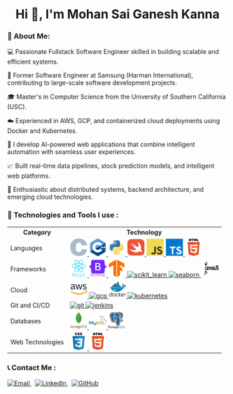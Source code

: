 <!--
**mohansaiganesh/mohansaiganesh** is a ✨ _special_ ✨ repository because its `README.md` (this file) appears on your GitHub profile.

Here are some ideas to get you started:

- 🔭 I’m currently working on ...
- 🌱 I’m currently learning ...
- 👯 I’m looking to collaborate on ...
- 🤔 I’m looking for help with ..
- 💬 Ask me about ...
- 📫 How to reach me: ...
- 😄 Pronouns: ...
- ⚡ Fun fact: ...
-->

<h1 align="center">Hi 👋, I'm Mohan Sai Ganesh Kanna</h1>


<h3 align="left">🌟 About Me:</h3>
  
<p align="left">💻 Passionate Fullstack Software Engineer skilled in building scalable and efficient systems.</p>
<p align="left">🏢 Former Software Engineer at Samsung (Harman International), contributing to large-scale software development projects.</p>
<p align="left">🎓 Master's in Computer Science from the University of Southern California (USC).</p>
<p align="left">☁️ Experienced in AWS, GCP, and containerized cloud deployments using Docker and Kubernetes.</p>
<p align="left">🤖 I develop AI-powered web applications that combine intelligent automation with seamless user experiences.</p>
<p align="left">📈 Built real-time data pipelines, stock prediction models, and intelligent web platforms.</p>
<p align="left">🚀 Enthusiastic about distributed systems, backend architecture, and emerging cloud technologies.</p>


<!-- <p align="left">
<a href="https://kmohansaiganesh.github.io/Portfolio" target="_blank"><img src="https://img.shields.io/badge/Portfolio-%23007D00.svg?&style=for-the-badge&logo=Portfolio&logoColor=white" alt="Portfolio" /></a>
</p>

<h3 align="left">🏅 Publications and Certificates :</h3>

<p align="left">
  <a href="" target="_blank">
    <img src="https://img.shields.io/badge/Certifications-%23007BFF?style=for-the-badge&logo=certification&logoColor=white" alt="Certifications" />
  </a>&nbsp;
  <a href="" target="_blank">
    <img src="https://img.shields.io/badge/Publications-%23FF5722?style=for-the-badge&logo=readthedocs&logoColor=white" alt="Publications" />
  </a>
</p> -->


<h3 align="left">🚀 Technologies and Tools I use :</h3>

<table>
  <tr>
    <th>Category</th>
    <th>Technology</th>
  </tr>
  <tr>
    <td>Languages</td>
    <td>
      <a href="https://www.cprogramming.com/" target="_blank" rel="noreferrer">
        <img src="https://raw.githubusercontent.com/devicons/devicon/master/icons/c/c-original.svg" alt="c" width="40" height="40"/>
      </a>
      <a href="https://www.w3schools.com/cpp/" target="_blank" rel="noreferrer">
        <img src="https://raw.githubusercontent.com/devicons/devicon/master/icons/cplusplus/cplusplus-original.svg" alt="cplusplus" width="40" height="40"/>
      </a>
      <a href="https://www.python.org" target="_blank" rel="noreferrer">
        <img src="https://raw.githubusercontent.com/devicons/devicon/master/icons/python/python-original.svg" alt="python" width="40" height="40"/>
      </a>
      <a href="https://developer.apple.com/swift/" target="_blank" rel="noreferrer">
        <img src="https://raw.githubusercontent.com/devicons/devicon/master/icons/swift/swift-original.svg" alt="swift" width="40" height="40"/>
      </a>
      <a href="https://developer.mozilla.org/en-US/docs/Web/JavaScript" target="_blank" rel="noreferrer">
        <img src="https://raw.githubusercontent.com/devicons/devicon/master/icons/javascript/javascript-original.svg" alt="javascript" width="40" height="40"/>
      </a>
      <a href="https://www.typescriptlang.org/" target="_blank" rel="noreferrer">
        <img src="https://raw.githubusercontent.com/devicons/devicon/master/icons/typescript/typescript-original.svg" alt="typescript" width="40" height="40"/>
      </a>
      <a href="https://www.w3.org/html/" target="_blank" rel="noreferrer">
        <img src="https://raw.githubusercontent.com/devicons/devicon/master/icons/html5/html5-original-wordmark.svg" alt="html5" width="40" height="40"/>
      </a>
    </td>
  </tr>

  <tr>
    <td>Frameworks</td>
    <td>
      <a href="https://reactjs.org/" target="_blank" rel="noreferrer">
        <img src="https://raw.githubusercontent.com/devicons/devicon/master/icons/react/react-original-wordmark.svg" alt="react" width="40" height="40"/>
      </a>
      <a href="https://getbootstrap.com" target="_blank" rel="noreferrer">
        <img src="https://raw.githubusercontent.com/devicons/devicon/master/icons/bootstrap/bootstrap-plain-wordmark.svg" alt="bootstrap" width="40" height="40"/>
      </a>
      <a href="https://www.tensorflow.org" target="_blank" rel="noreferrer">
        <img src="https://raw.githubusercontent.com/devicons/devicon/master/icons/tensorflow/tensorflow-original.svg" alt="tensorflow" width="40" height="40"/>
      </a>
      <a href="https://scikit-learn.org/" target="_blank" rel="noreferrer">
        <img src="https://upload.wikimedia.org/wikipedia/commons/0/05/Scikit_learn_logo_small.svg" alt="scikit_learn" width="40" height="40"/>
      </a>
      <a href="https://seaborn.pydata.org/" target="_blank" rel="noreferrer">
        <img src="https://seaborn.pydata.org/_images/logo-mark-lightbg.svg" alt="seaborn" width="40" height="40"/>
      </a>
      <a href="https://canvasjs.com" target="_blank" rel="noreferrer">
        <img src="https://raw.githubusercontent.com/Hardik0307/Hardik0307/master/assets/canvasjs-charts.svg" alt="canvasjs" width="40" height="40"/>
      </a>
    </td>
  </tr>

  <tr>
    <td>Cloud</td>
    <td>
      <a href="https://aws.amazon.com" target="_blank" rel="noreferrer">
        <img src="https://raw.githubusercontent.com/devicons/devicon/master/icons/amazonwebservices/amazonwebservices-original-wordmark.svg" alt="aws" width="40" height="40"/>
      </a>
      <a href="https://cloud.google.com" target="_blank" rel="noreferrer">
        <img src="https://www.vectorlogo.zone/logos/google_cloud/google_cloud-icon.svg" alt="gcp" width="40" height="40"/>
      </a>
      <a href="https://www.docker.com/" target="_blank" rel="noreferrer">
        <img src="https://raw.githubusercontent.com/devicons/devicon/master/icons/docker/docker-original-wordmark.svg" alt="docker" width="40" height="40"/>
      </a>
      <a href="https://kubernetes.io" target="_blank" rel="noreferrer">
        <img src="https://www.vectorlogo.zone/logos/kubernetes/kubernetes-icon.svg" alt="kubernetes" width="40" height="40"/>
      </a>
    </td>
  </tr>

  <tr>
    <td>Git and CI/CD</td>
    <td>
      <a href="https://git-scm.com/" target="_blank" rel="noreferrer">
        <img src="https://www.vectorlogo.zone/logos/git-scm/git-scm-icon.svg" alt="git" width="40" height="40"/>
      </a>
      <a href="https://www.jenkins.io" target="_blank" rel="noreferrer">
        <img src="https://www.vectorlogo.zone/logos/jenkins/jenkins-icon.svg" alt="jenkins" width="40" height="40"/>
      </a>
    </td>
  </tr>

  <tr>
    <td>Databases</td>
    <td>
      <a href="https://www.mongodb.com/" target="_blank" rel="noreferrer">
        <img src="https://raw.githubusercontent.com/devicons/devicon/master/icons/mongodb/mongodb-original-wordmark.svg" alt="mongodb" width="40" height="40"/>
      </a>
      <a href="https://www.mysql.com/" target="_blank" rel="noreferrer">
        <img src="https://raw.githubusercontent.com/devicons/devicon/master/icons/mysql/mysql-original-wordmark.svg" alt="mysql" width="40" height="40"/>
      </a>
      <a href="https://www.postgresql.org" target="_blank" rel="noreferrer">
        <img src="https://raw.githubusercontent.com/devicons/devicon/master/icons/postgresql/postgresql-original-wordmark.svg" alt="postgresql" width="40" height="40"/>
      </a>
    </td>
  </tr>

  <tr>
    <td>Web Technologies</td>
    <td>
      <a href="https://www.w3schools.com/css/" target="_blank" rel="noreferrer">
        <img src="https://raw.githubusercontent.com/devicons/devicon/master/icons/css3/css3-original-wordmark.svg" alt="css3" width="40" height="40"/>
      </a>
      <a href="https://www.w3.org/html/" target="_blank" rel="noreferrer">
        <img src="https://raw.githubusercontent.com/devicons/devicon/master/icons/html5/html5-original-wordmark.svg" alt="html5" width="40" height="40"/>
      </a>
    </td>
  </tr>
</table>


<h3 align="left">📞 Contact Me :</h3>
<p align="left">
  <a href="mailto:mkanna@usc.edu" target="_blank">
    <img src="https://img.shields.io/badge/Email-%230077FF?style=for-the-badge&logo=gmail&logoColor=white" alt="Email" />
  </a>&nbsp;
  <a href="https://www.linkedin.com/in/mohansaiganeshkanna/" target="_blank">
    <img src="https://img.shields.io/badge/LinkedIn-0077B5?style=for-the-badge&logo=linkedin&logoColor=white" alt="LinkedIn" />
  </a>&nbsp;
  <a href="https://github.com/mohansaiganesh" target="_blank">
    <img src="https://img.shields.io/badge/GitHub-333?style=for-the-badge&logo=github&logoColor=white" alt="GitHub" />
  </a>
</p>


